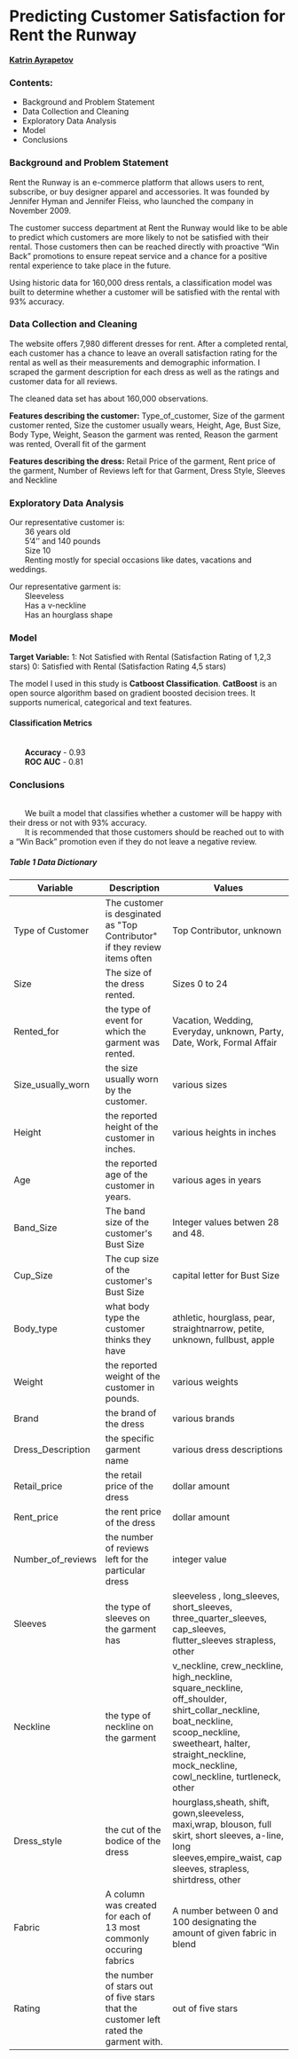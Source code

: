 # **Predicting Customer Satisfaction for Rent the Runway**

[**Katrin Ayrapetov**](https://github.com/Kaayrapetov)

### Contents:
* Background and Problem Statement
* Data Collection and Cleaning
* Exploratory Data Analysis
* Model 
* Conclusions

### **Background and Problem Statement**
Rent the Runway is an e-commerce platform that allows users to rent, subscribe, or buy designer apparel and accessories. It was founded by Jennifer Hyman and Jennifer Fleiss, who launched the company in November 2009.

The customer success department at Rent the Runway would like to be able to predict which customers are more likely to not be satisfied with their rental. Those customers then can be reached directly with proactive “Win Back” promotions to ensure repeat service and a chance for a positive rental experience to take place in the future.   

Using historic data for 160,000 dress rentals, a classification model was built to determine whether a customer will be satisfied with the rental with 93% accuracy. 

### **Data Collection and Cleaning**

The website offers 7,980 different dresses for rent. After a completed rental, each customer has a chance to leave an overall satisfaction rating for the rental as well as their measurements and demographic information. I scraped the garment description for each dress as well as the ratings and customer data for all reviews. 


The cleaned data set has about 160,000 observations. 

**Features describing the customer:**  Type_of_customer, Size of the garment customer rented, Size the customer usually wears, Height, Age, Bust Size, Body Type, Weight, Season the garment was rented, Reason the garment was rented, Overall fit of the garment  

**Features describing the dress:** Retail Price of the garment, Rent price of the garment,  Number of Reviews left for that Garment, Dress Style, Sleeves and Neckline

### **Exploratory Data Analysis**

Our representative customer is: 
<br> &emsp;&emsp;36 years old
<br> &emsp;&emsp;5’4’’ and 140 pounds 
<br> &emsp;&emsp;Size 10 
<br> &emsp;&emsp;Renting mostly for special occasions like dates, vacations and weddings. 


Our representative garment is: 
<br> &emsp;&emsp;Sleeveless
<br> &emsp;&emsp;Has a v-neckline
<br> &emsp;&emsp;Has an hourglass shape 


### **Model**

**Target Variable:**
1: Not Satisfied with Rental (Satisfaction Rating of 1,2,3 stars) 
0: Satisfied with Rental (Satisfaction Rating 4,5 stars)

The model I used in this study is **Catboost Classification**.  **CatBoost** is an open source algorithm based on gradient boosted decision trees. It supports numerical, categorical and text features.

#### Classification Metrics
<br>&emsp;&emsp;**Accuracy** - 0.93
<br>&emsp;&emsp;**ROC AUC** - 0.81


### **Conclusions**

<br>&emsp;&emsp;We built a model that classifies whether a customer will be happy with their dress or not with 93% accuracy. 
<br>&emsp;&emsp;It is recommended that those customers should be reached out to with a “Win Back” promotion even if they do not leave a negative review. 


##### Table 1  Data Dictionary

Variable | Description | Values|
---------|-------------|-------|
Type of Customer   | The customer is desginated as "Top Contributor" if they review items often|Top Contributor, unknown
Size   | The size of the dress rented.|Sizes 0 to 24
Rented_for |   the type of event for which the garment was rented. |Vacation, Wedding, Everyday, unknown, Party, Date, Work, Formal Affair 
Size_usually_worn  | the size usually worn by the customer. | various sizes
Height |  the reported height of the customer in inches. | various heights in inches
Age  |the reported age of the customer in years. |various ages in years
Band_Size  | The band size of the customer's Bust Size |Integer values betwen 28 and 48. 
Cup_Size  | The cup size of the customer's Bust Size |capital letter for Bust Size
Body_type | what body type the customer thinks they have |athletic, hourglass, pear, straightnarrow, petite, unknown, fullbust, apple 
Weight | the reported weight of the customer in pounds. |various weights
Brand  |the brand of the dress|various brands
Dress_Description | the specific garment name |various dress descriptions 
Retail_price  |the retail price of the dress|dollar amount
Rent_price | the rent price of the dress|dollar amount
Number_of_reviews | the number of reviews left for the particular dress|integer value
Sleeves | the type of sleeves on the garment has |sleeveless , long_sleeves, short_sleeves, three_quarter_sleeves, cap_sleeves, flutter_sleeves strapless, other 
Neckline|the type of neckline on the garment |v_neckline, crew_neckline, high_neckline, square_neckline, off_shoulder, shirt_collar_neckline, boat_neckline, scoop_neckline, sweetheart, halter, straight_neckline, mock_neckline, cowl_neckline, turtleneck, other                     
Dress_style| the cut of the bodice of the dress|hourglass,sheath, shift, gown,sleeveless, maxi,wrap, blouson, full skirt, short sleeves, a-line, long sleeves,empire_waist, cap sleeves, strapless, shirtdress, other 
Fabric | A column was created for each of 13 most commonly occuring fabrics | A number between 0 and 100 designating the amount of given fabric in blend
Rating | the number of stars out of five stars that the customer left rated the garment with.| out of five stars
